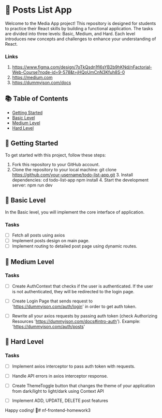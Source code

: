 # 📝 Posts List App

Welcome to the Media App project! This repository is designed for students to practice their React skills by building a functional  application. The tasks are divided into three levels: Basic, Medium, and Hard. Each level introduces new concepts and challenges to enhance your understanding of React.

### Links
1. https://www.figma.com/design/7oTkQsdn1fl6sYB2b9hKNd/nFactorial-Web-Course?node-id=9-578&t=jHQoUmCnN3Kfuh8S-0
2. https://medium.com
3. https://dummyjson.com/docs

## 📚 Table of Contents

- [Getting Started](#getting-started)
- [Basic Level](#basic-level)
- [Medium Level](#medium-level)
- [Hard Level](#hard-level)


## 🚀 Getting Started

To get started with this project, follow these steps:

1. Fork this repository to your GitHub account.
2. Clone the repository to your local machine:
   git clone https://github.com/your-username/todo-list-app.git
    3. Install dependencies:
       cd todo-list-app
       npm install
    4. Start the development server:
       npm run dev


## 🥇 Basic Level

In the Basic level, you will implement the core interface of application.

### Tasks
- [ ] Fetch all posts using axios
- [ ] Implement posts design on main page.
- [ ] Implement routing to detailed post page using dynamic routes.

## 🥈 Medium Level

### Tasks
- [ ] Create AuthContext that checks if the user is authenticated. If the user is not authenticated, they will be redirected to the login page.
- [ ] Create Login Page that sends request to 'https://dummyjson.com/auth/login' in order to get auth token.
- [ ] Rewrite all your axios requests by passing auth token (check Authorizing Resources 'https://dummyjson.com/docs#intro-auth'). 
    Example: 'https://dummyjson.com/auth/posts'


## 🥇 Hard Level

### Tasks
- [ ] Implement axios interceptor to pass auth token with requests.
- [ ] Handle API errors in axios interceptor response.
- [ ] Create ThemeToggle button that changes the theme of your application from dark/light to light/dark using Context API
- [ ] Implement ADD, UPDATE, DELETE post features


Happy coding! 🎉# nf-frontend-homework3
